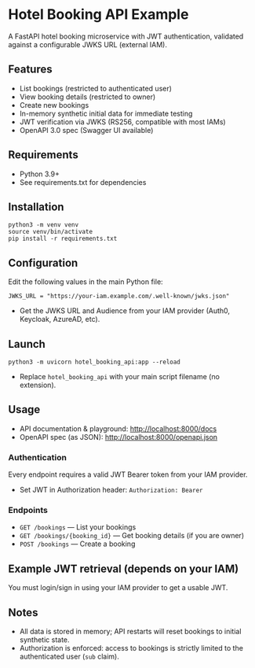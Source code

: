 # Hotel Booking API Example

A FastAPI hotel booking microservice with JWT authentication, validated against a configurable JWKS URL (external IAM).

## Features

- List bookings (restricted to authenticated user)
- View booking details (restricted to owner)
- Create new bookings
- In-memory synthetic initial data for immediate testing
- JWT verification via JWKS (RS256, compatible with most IAMs)
- OpenAPI 3.0 spec (Swagger UI available)

## Requirements

- Python 3.9+
- See requirements.txt for dependencies

## Installation

```
python3 -m venv venv
source venv/bin/activate
pip install -r requirements.txt
```

## Configuration

Edit the following values in the main Python file:

```
JWKS_URL = "https://your-iam.example.com/.well-known/jwks.json"
```

- Get the JWKS URL and Audience from your IAM provider (Auth0, Keycloak, AzureAD, etc).

## Launch

```
python3 -m uvicorn hotel_booking_api:app --reload
```

- Replace `hotel_booking_api` with your main script filename (no extension).

## Usage

- API documentation & playground: [http://localhost:8000/docs](http://localhost:8000/docs)
- OpenAPI spec (as JSON): [http://localhost:8000/openapi.json](http://localhost:8000/openapi.json)

### Authentication

Every endpoint requires a valid JWT Bearer token from your IAM provider.

- Set JWT in Authorization header: `Authorization: Bearer `

### Endpoints

- `GET /bookings` — List your bookings
- `GET /bookings/{booking_id}` — Get booking details (if you are owner)
- `POST /bookings` — Create a booking

## Example JWT retrieval (depends on your IAM)

You must login/sign in using your IAM provider to get a usable JWT.

## Notes

- All data is stored in memory; API restarts will reset bookings to initial synthetic state.
- Authorization is enforced: access to bookings is strictly limited to the authenticated user (`sub` claim).